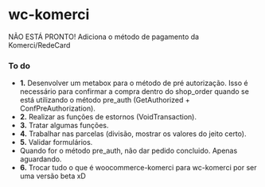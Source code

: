 # wc-komerci
NÃO ESTÁ PRONTO! Adiciona o método de pagamento da Komerci/RedeCard

### To do ###

- **1.** Desenvolver um metabox para o método de pré autorização. Isso é necessário para confirmar a compra dentro do shop_order quando se está utilizando o método pre_auth (GetAuthorized + ConfPreAuthorization).
- **2.** Realizar as funções de estornos (VoidTransaction).
- **3.** Tratar algumas funções.
- **4.** Trabalhar nas parcelas (divisão, mostrar os valores do jeito certo).
- **5.** Validar formulários.
- Quando for o método pre_auth, não dar pedido concluido. Apenas aguardando.
- **6.** Trocar tudo o que é woocommerce-komerci para wc-komerci por ser uma versão beta xD
